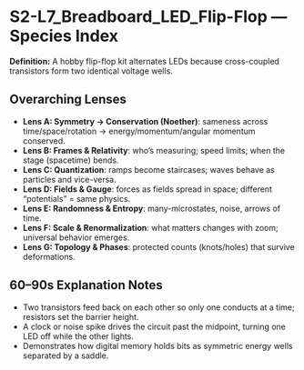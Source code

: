 # S2-L7_Breadboard_LED_Flip-Flop — Species Index
**Definition:** A hobby flip-flop kit alternates LEDs because cross-coupled transistors form two identical voltage wells.

## Overarching Lenses

- **Lens A: Symmetry -> Conservation (Noether)**: sameness across time/space/rotation → energy/momentum/angular momentum conserved.
- **Lens B: Frames & Relativity**: who’s measuring; speed limits; when the stage (spacetime) bends.
- **Lens C: Quantization**: ramps become staircases; waves behave as particles and vice-versa.
- **Lens D: Fields & Gauge**: forces as fields spread in space; different “potentials” = same physics.
- **Lens E: Randomness & Entropy**: many-microstates, noise, arrows of time.
- **Lens F: Scale & Renormalization**: what matters changes with zoom; universal behavior emerges.
- **Lens G: Topology & Phases**: protected counts (knots/holes) that survive deformations.

## 60–90s Explanation Notes
- Two transistors feed back on each other so only one conducts at a time; resistors set the barrier height.
- A clock or noise spike drives the circuit past the midpoint, turning one LED off while the other lights.
- Demonstrates how digital memory holds bits as symmetric energy wells separated by a saddle.
